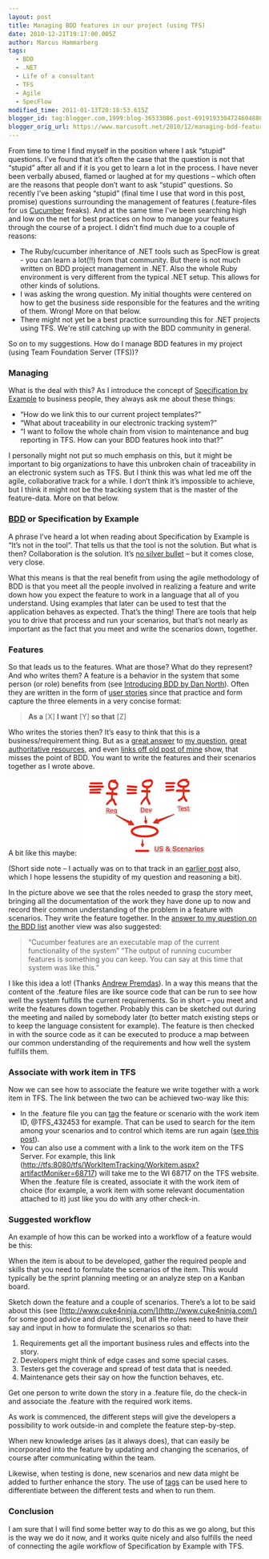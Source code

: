 ```yaml
---
layout: post
title: Managing BDD features in our project (using TFS)
date: 2010-12-21T19:17:00.005Z
author: Marcus Hammarberg
tags:
  - BDD
  - .NET
  - Life of a consultant
  - TFS
  - Agile
  - SpecFlow
modified_time: 2011-01-13T20:18:53.615Z
blogger_id: tag:blogger.com,1999:blog-36533086.post-6919193304724604886
blogger_orig_url: https://www.marcusoft.net/2010/12/managing-bdd-features-in-your-project.html
---
```


From time to time I find myself in the position where I ask “stupid” questions. I’ve found that it’s often the case that the question is not that “stupid” after all and if it is you get to learn a lot in the process. I have never been verbally abused, flamed or laughed at for my questions – which often are the reasons that people don’t want to ask “stupid” questions. So recently I’ve been asking “stupid” (final time I use that word in this post, promise) questions surrounding the management of features (.feature-files for us [Cucumber](https://github.com/aslakhellesoy/cucumber/wiki/) freaks). And at the same time I've been searching high and low on the net for best practices on how to manage your features through the course of a project. I didn't find much due to a couple of reasons:

- The Ruby/cucumber inheritance of .NET tools such as SpecFlow is great - you can learn a lot(!!) from that community. But there is not much written on BDD project management in .NET. Also the whole Ruby environment is very different from the typical .NET setup. This allows for other kinds of solutions.
- I was asking the wrong question. My initial thoughts were centered on how to get the business side responsible for the features and the writing of them. Wrong! More on that below.
- There might not yet be a best practice surrounding this for .NET projects using TFS. We're still catching up with the BDD community in general.

So on to my suggestions. How do I manage BDD features in my project (using Team Foundation Server (TFS))?

### Managing

What is the deal with this? As I introduce the concept of [Specification by Example](http://specificationbyexample.com/) to business people, they always ask me about these things:

- “How do we link this to our current project templates?”
- “What about traceability in our electronic tracking system?”
- “I want to follow the whole chain from vision to maintenance and bug reporting in TFS. How can your BDD features hook into that?”

I personally might not put so much emphasis on this, but it might be important to big organizations to have this unbroken chain of traceability in an electronic system such as TFS. But I think this was what led me off the agile, collaborative track for a while. I don’t think it’s impossible to achieve, but I think it might not be the tracking system that is the master of the feature-data. More on that below.

### [BDD](http://en.wikipedia.org/wiki/Behavior_Driven_Development) or Specification by Example

A phrase I’ve heard a lot when reading about Specification by Example is “It’s not in the tool”. That tells us that the tool is not the solution. But what is then? Collaboration is the solution. It’s [no silver bullet](http://en.wikipedia.org/wiki/No_Silver_Bullet) – but it comes close, very close.

What this means is that the real benefit from using the agile methodology of BDD is that you meet all the people involved in realizing a feature and write down how you expect the feature to work in a language that all of you understand. Using examples that later can be used to test that the application behaves as expected. That’s the thing! There are tools that help you to drive that process and run your scenarios, but that’s not nearly as important as the fact that you meet and write the scenarios down, together.

### Features

So that leads us to the features. What are those? What do they represent? And who writes them? A feature is a behavior in the system that some person (or role) benefits from (see [Introducing BDD by Dan North](http://blog.dannorth.net/introducing-bdd/)). Often they are written in the form of [user stories](http://en.wikipedia.org/wiki/User_story) since that practice and form capture the three elements in a very concise format:

> **As a** \[X\]
> **I want** \[Y\]
> **so that** \[Z\]

Who writes the stories then? It’s easy to think that this is a business/requirement thing. But as a [great answer](http://groups.google.com/group/behaviordrivendevelopment/msg/e8b983ae5b433b99) to [my question](http://groups.google.com/group/behaviordrivendevelopment/browse_thread/thread/c75ec1255a34a5a6/e8b983ae5b433b99?#e8b983ae5b433b99?), [great authoritative resources](http://cuke4ninja.com/sec_collaborative_feature_files.html), and even [links off old post of mine](http://blog.jonasbandi.net/2010/05/bdd-antipattern-business-readable-but.html) show, that misses the point of BDD. You want to write the features and their scenarios together as I wrote above.

A bit like this maybe:
![specws.jpg](/img/specws.jpg)

(Short side note – I actually was on to that track in an [earlier post](https://www.marcusoft.net/2010/08/story-on.html) also, which I hope lessens the stupidity of my question and reasoning a bit).

In the picture above we see that the roles needed to grasp the story meet, bringing all the documentation of the work they have done up to now and record their common understanding of the problem in a feature with scenarios. They write the feature together. In the [answer to my question on the BDD list](http://groups.google.com/group/behaviordrivendevelopment/msg/e8b983ae5b433b99) another view was also suggested:

> “Cucumber features are an executable map of the current functionality of the system”
> “The output of running cucumber features is something you can keep. You can say at this time that system was like this.”

I like this idea a lot! (Thanks [Andrew Premdas](http://blog.andrew.premdas.org/)). In a way this means that the content of the .feature files are like source code that can be run to see how well the system fulfills the current requirements. So in short – you meet and write the features down together. Probably this can be sketched out during the meeting and nailed by somebody later (to better match existing steps or to keep the language consistent for example). The feature is then checked in with the source code as it can be executed to produce a map between our common understanding of the requirements and how well the system fulfills them.

### Associate with work item in TFS

Now we can see how to associate the feature we write together with a work item in TFS. The link between the two can be achieved two-way like this:

- In the .feature file you can [tag](https://www.marcusoft.net/2010/12/using-tags-in-specflow-features.html) the feature or scenario with the work item ID, @TFS_432453 for example. That can be used to search for the item among your scenarios and to control which items are run again ([see this post](https://www.marcusoft.net/2010/12/using-tags-in-specflow-features.html)).
- You can also use a comment with a link to the work item on the TFS Server. For example, this link ([http://tfs:8080/tfs/WorkItemTracking/Workitem.aspx?artifactMoniker=68717](http://tfs:8080/tfs/WorkItemTracking/Workitem.aspx?artifactMoniker=68717)) will take me to the WI 68717 on the TFS website. When the .feature file is created, associate it with the work item of choice (for example, a work item with some relevant documentation attached to it) just like you do with any other check-in.

### Suggested workflow

An example of how this can be worked into a workflow of a feature would be this:

When the item is about to be developed, gather the required people and skills that you need to formulate the scenarios of the item. This would typically be the sprint planning meeting or an analyze step on a Kanban board.

Sketch down the feature and a couple of scenarios. There’s a lot to be said about this (see [http://www.cuke4ninja.com/](http://www.cuke4ninja.com/) for some good advice and directions), but all the roles need to have their say and input in how to formulate the scenarios so that:

1. Requirements get all the important business rules and effects into the story.
2. Developers might think of edge cases and some special cases.
3. Testers get the coverage and spread of test data that is needed.
4. Maintenance gets their say on how the function behaves, etc.

Get one person to write down the story in a .feature file, do the check-in and associate the .feature with the required work items.

As work is commenced, the different steps will give the developers a possibility to work outside-in and complete the feature step-by-step.

When new knowledge arises (as it always does), that can easily be incorporated into the feature by updating and changing the scenarios, of course after communicating within the team.

Likewise, when testing is done, new scenarios and new data might be added to further enhance the story. The use of [tags](https://www.marcusoft.net/2010/12/using-tags-in-specflow-features.html) can be used here to differentiate between the different tests and when to run them.

### Conclusion

I am sure that I will find some better way to do this as we go along, but this is the way we do it now, and it works quite nicely and also fulfills the need of connecting the agile workflow of Specification by Example with TFS.
